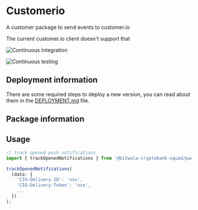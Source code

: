 # Customerio

A customer package to send events to customer.io

The current customer.io client doesn't support that

![Continuous Integration](https://github.bitwa.la/bitwala-cryptobank-squad/package-customerio/workflows/Continuous%20Integration/badge.svg)

![Continuous testing](https://github.bitwa.la/bitwala-cryptobank-squad/package-customerio/workflows/Continuous%20Testing/badge.svg?event=push)


## Deployment information

There are some required steps to deploy a new version, you can read about them in the [DEPLOYMENT.md](DEPLOYMENT.md) file.

## Package information

## Usage

```javascript
// track opened push notifications
import { trackOpenedNotifications } from '@bitwala-cryptobank-squad/package-customerio';

trackOpenedNotifications(
  (data: {
    'CIO-Delivery-ID': 'xxx',
    'CIO-Delivery-Token': 'xxx',
    ...
  })
);
```
